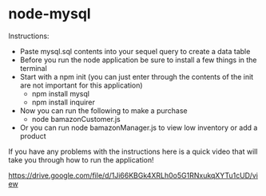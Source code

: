 # node-mysql

Instructions:
- Paste mysql.sql contents into your sequel query to create a data table 
- Before you run the node application be sure to install a few things in the terminal
- Start with a npm init (you can just enter through the contents of the init are not important for this application)
  - npm install mysql
  - npm install inquirer
- Now you can run the following to make a purchase
  - node bamazonCustomer.js
- Or you can run node bamazonManager.js to view low inventory or add a product 

If you have any problems with the instructions here is a quick video that will take you through how to run the application! 

https://drive.google.com/file/d/1Ji66KBGk4XRLh0o5G1RNxukqXYTu1cUD/view
